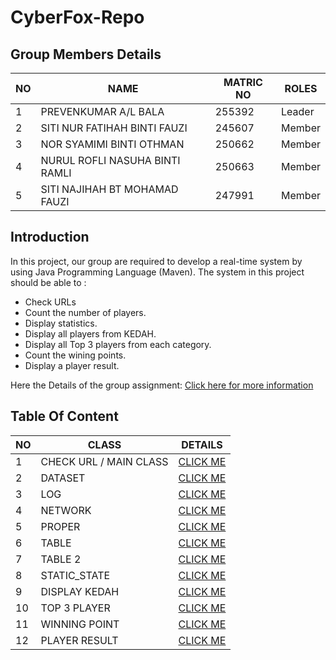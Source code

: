# CyberFox-Repo

## Group Members Details

| NO | NAME                                |MATRIC NO| ROLES  |
|----|-------------------------------------|---------|--------|
| 1  | PREVENKUMAR A/L BALA                | 255392  | Leader |
| 2  | SITI NUR FATIHAH BINTI FAUZI        | 245607  | Member |
| 3  | NOR SYAMIMI BINTI OTHMAN            | 250662  | Member |
| 4  | NURUL ROFLI NASUHA BINTI RAMLI      | 250663  | Member |
| 5  | SITI NAJIHAH BT MOHAMAD FAUZI       | 247991  | Member |

## Introduction

In this project, our group are required to develop a real-time system by using Java Programming Language (Maven). 
The system in this project should be able to :

* Check URLs
* Count the number of players.
* Display statistics.
* Display all players from KEDAH.
* Display all Top 3 players from each category.
* Count the wining points.
* Display a player result.

Here the Details of the group assignment: [Click here for more information](https://github.com/STIW3054-A182/CyberFox-Repo/wiki/Guideline-for-Project)

## Table Of Content

| NO | CLASS                               | DETAILS   | 
|----|-------------------------------------|-----------|
| 1  | CHECK URL / MAIN CLASS              | [CLICK ME](https://github.com/STIW3054-A182/CyberFox-Repo/blob/master/src/main/java/com/realtime/project/maven_cyberfox_255392/check.java)  | 
| 2  | DATASET                             | [CLICK ME](https://github.com/STIW3054-A182/CyberFox-Repo/blob/master/src/main/java/com/realtime/project/maven_cyberfox_255392/Dataset.java)  | 
| 3  | LOG                                 | [CLICK ME](https://github.com/STIW3054-A182/CyberFox-Repo/blob/master/src/main/java/com/realtime/project/maven_cyberfox_255392/logg.java)  | 
| 4  | NETWORK                             | [CLICK ME](https://github.com/STIW3054-A182/CyberFox-Repo/blob/master/src/main/java/com/realtime/project/maven_cyberfox_255392/network.java)  | 
| 5  | PROPER                              | [CLICK ME](https://github.com/STIW3054-A182/CyberFox-Repo/blob/master/src/main/java/com/realtime/project/maven_cyberfox_255392/proper.java)  | 
| 6  | TABLE                               | [CLICK ME](https://github.com/STIW3054-A182/CyberFox-Repo/blob/master/src/main/java/com/realtime/project/maven_cyberfox_255392/table.java)  | 
| 7  | TABLE 2                             | [CLICK ME](https://github.com/STIW3054-A182/CyberFox-Repo/blob/master/src/main/java/com/realtime/project/maven_cyberfox_255392/table2.java)  | 
| 8  | STATIC_STATE                        | [CLICK ME](https://github.com/STIW3054-A182/CyberFox-Repo/blob/master/src/main/java/com/realtime/project/maven_cyberfox_255392/static_state.java)  | 
| 9  | DISPLAY KEDAH                       | [CLICK ME](https://github.com/STIW3054-A182/CyberFox-Repo/blob/master/src/main/java/com/realtime/project/maven_cyberfox_255392/displayKedah.java)  | 
| 10 | TOP 3 PLAYER                        | [CLICK ME](https://github.com/STIW3054-A182/CyberFox-Repo/blob/master/src/main/java/com/realtime/project/maven_cyberfox_255392/topthreeplayer.java)  | 
| 11 | WINNING POINT                       | [CLICK ME](https://github.com/STIW3054-A182/CyberFox-Repo/blob/master/src/main/java/com/realtime/project/maven_cyberfox_255392/winningPoint.java)  | 
| 12 | PLAYER RESULT                       | [CLICK ME](https://github.com/STIW3054-A182/CyberFox-Repo/blob/master/src/main/java/com/realtime/project/maven_cyberfox_255392/playerResult.java)  | 
